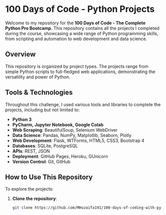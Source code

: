 # 100 Days of Code - Python Projects

Welcome to my repository for the **100 Days of Code - The Complete Python Pro Bootcamp**. This repository contains all the projects I completed during the course, showcasing a wide range of Python programming skills, from scripting and automation to web development and data science.

## Overview

This repository is organized by project types. The projects range from simple Python scripts to full-fledged web applications, demonstrating the versatility and power of Python.

## Tools & Technologies

Throughout this challenge, I used various tools and libraries to complete the projects, including but not limited to:

- **Python 3**
- **PyCharm, Jupyter Notebook, Google Colab**
- **Web Scraping**: BeautifulSoup, Selenium WebDriver
- **Data Science**: Pandas, NumPy, Matplotlib, Seaborn, Plotly
- **Web Development**: Flask, WTForms, HTML5, CSS3, Bootstrap 4
- **Databases**: SQLite, PostgreSQL
- **APIs**: REST, JSON
- **Deployment**: GitHub Pages, Heroku, GUnicorn
- **Version Control**: Git, GitHub

## How to Use This Repository

To explore the projects:

1. **Clone the repository**:
   ```bash
   git clone https://github.com/MHuzaifa191/100-days-of-coding-with-python.git

